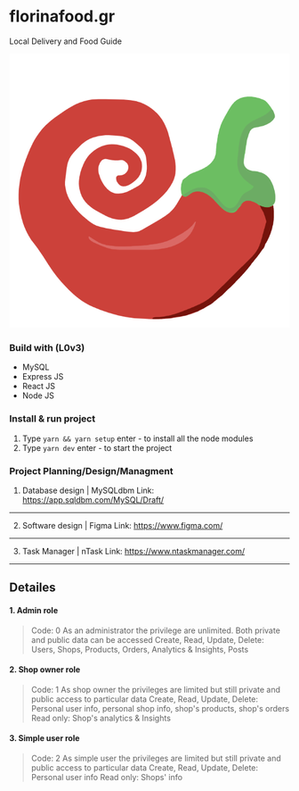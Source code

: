 # florinafood.gr
Local Delivery and Food Guide

![](Screenshot%202020-03-21%20at%2001.40.59.png)

### Build with (L0v3)
* MySQL
* Express JS
* React JS
* Node JS

### Install & run project

1. Type `yarn && yarn setup` enter - to install all the node modules
2. Type `yarn dev` enter - to start the project

### Project Planning/Design/Managment

1. Database design | MySQLdbm
Link: https://app.sqldbm.com/MySQL/Draft/
-----------------------------------------

2. Software design | Figma
Link: https://www.figma.com/
-----------------------------------------

3. Task Manager    | nTask
Link: https://www.ntaskmanager.com/
-----------------------------------------


## Detailes
#### 1. Admin role
> Code: 0
> As an administrator the privilege are unlimited. Both private and public data can be accessed
> Create, Read, Update, Delete:
> Users, Shops, Products, Orders, Analytics & Insights, Posts

#### 2. Shop owner role
> Code: 1
> As shop owner the privileges are limited but still private and public access to particular data
> Create, Read, Update, Delete:
> Personal user info, personal shop info, shop's products, shop's orders
> Read only:
> Shop's analytics & Insights

#### 3. Simple user role
> Code: 2
> As simple user the privileges are limited but still private and public access to particular data
> Create, Read, Update, Delete:
> Personal user info
> Read only:
> Shops' info
